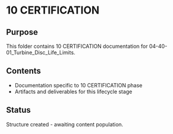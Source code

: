 # 10 CERTIFICATION

## Purpose
This folder contains 10 CERTIFICATION documentation for 04-40-01_Turbine_Disc_Life_Limits.

## Contents
- Documentation specific to 10 CERTIFICATION phase
- Artifacts and deliverables for this lifecycle stage

## Status
Structure created - awaiting content population.
